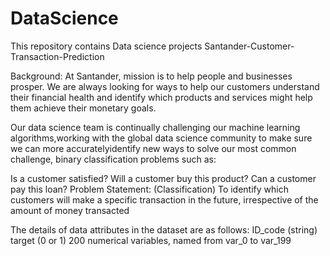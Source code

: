 # DataScience
This repository contains Data science projects 
Santander-Customer-Transaction-Prediction


Background:
At Santander, mission is to help people and businesses prosper. We are always looking for ways to help our customers understand their financial health and identify which products and services might help them achieve their monetary goals.

Our data science team is continually challenging our machine learning algorithms,working with the global data science community to make sure we can more accuratelyidentify new ways to solve our most common challenge, binary classification problems such as:

Is a customer satisfied?
Will a customer buy this product?
Can a customer pay this loan?
Problem Statement: (Classification)
To identify which customers will make a specific transaction in the future, irrespective of the amount of money transacted

The details of data attributes in the dataset are as follows:
ID_code (string)
target (0 or 1)
200 numerical variables, named from var_0 to var_199
